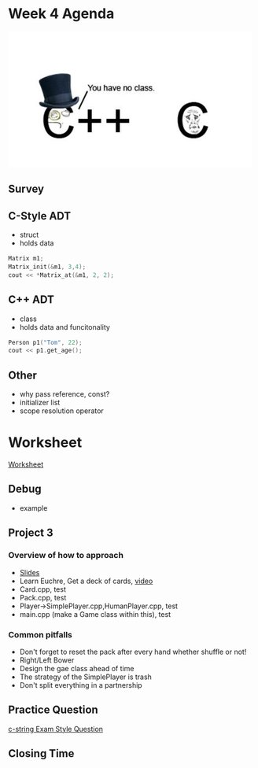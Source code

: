 # Week 4 Agenda
![Image](.other/pictures/noclass.jpg)

## Survey


## C-Style ADT
- struct
- holds data

```cpp
Matrix m1;
Matrix_init(&m1, 3,4);
cout << *Matrix_at(&m1, 2, 2);
```

## C++ ADT
- class
- holds data and funcitonality

```cpp
Person p1("Tom", 22);
cout << p1.get_age();
```

## Other
- why pass reference, const?
- initializer list
- scope resolution operator


# Worksheet
[Worksheet](https://drive.google.com/drive/u/1/folders/1lbEhJgcMx8nDvYPiQQu_u7MCcjy9R_ls)

## Debug
- example

## Project 3
### Overview of how to approach
- [Slides](https://drive.google.com/drive/u/1/folders/1nZ6YBylNteusQhZVGZ6bW0mtEH8o_LKF)
- Learn Euchre, Get a deck of cards, [video](https://www.youtube.com/watch?v=M0jGJ0NRcrc)
- Card.cpp, test
- Pack.cpp, test
- Player->SimplePlayer.cpp,HumanPlayer.cpp, test
- main.cpp (make a Game class within this), test

### Common pitfalls
- Don't forget to reset the pack after every hand whether shuffle or not!
- Right/Left Bower
- Design the gae class ahead of time
- The strategy of the SimplePlayer is trash
- Don't split everything in a partnership

## Practice Question
[c-string Exam Style Question](https://docs.google.com/document/d/1hD3dplOCw1m9RTeDTFye7iB8wJEdV1wYeIZ3eEFa4h0/edit)


## Closing Time
